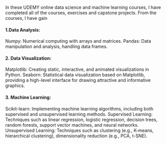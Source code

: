 In these UDEMY online data science and machine learning courses, I have completed all of the courses, exercises and capstone projects. From the courses, I have gain

#### 1.Data Analysis:
Numpy: Numerical computing with arrays and matrices.
Pandas: Data manipulation and analysis, handling data frames.

#### 2. Data Visualization:
Matplotlib: Creating static, interactive, and animated visualizations in Python.
Seaborn: Statistical data visualization based on Matplotlib, providing a high-level interface for drawing attractive and informative graphics.

#### 3. Machine Learning:
Scikit-learn: Implementing machine learning algorithms, including both supervised and unsupervised learning methods.
Supervised Learning: Techniques such as linear regression, logistic regression, decision trees, random forests, support vector machines, and neural networks.
Unsupervised Learning: Techniques such as clustering (e.g., K-means, hierarchical clustering), dimensionality reduction (e.g., PCA, t-SNE).

